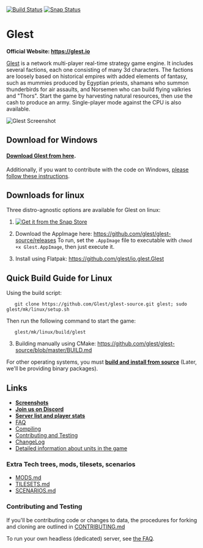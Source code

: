[![Build Status](https://travis-ci.org/glest/glest-source.svg?branch=master)](https://travis-ci.org/glest/glest-source)
[![Snap Status](https://build.snapcraft.io/badge/glest/glest-source.svg)](https://build.snapcraft.io/user/glest/glest-source)

# Glest

**Official Website: https://glest.io**

[Glest](https://glest.io) is a network multi-player real-time strategy game engine.
It includes several factions, each one consisting of many 3d characters. The factions are loosely
based on historical empires with added elements of fantasy, such as
mummies produced by Egyptian priests, shamans who summon
thunderbirds for air assaults, and Norsemen who can build flying
valkries and "Thors". Start the game by harvesting natural resources,
then use the cash to produce an army. Single-player mode against the
CPU is also available.

![Glest Screenshot](https://glest.io/docs/assets/screenshots/screen147.jpg)

## Download for Windows

#### [Download Glest from here](https://codeload.github.com/glest/windows-installer/zip/master).

Additionally, if you want
to contribute with the code on Windows, [please follow these
instructions](https://github.com/Glest/glest-source/blob/master/mk/windows/README.md).

## Downloads for linux

Three distro-agnostic options are available for Glest on linux:

1. [![Get it from the Snap Store](https://snapcraft.io/static/images/badges/en/snap-store-black.svg)](https://snapcraft.io/glest)

2. Download the AppImage here: https://github.com/glest/glest-source/releases
       To run, set the `.AppImage` file to executable with `chmod +x Glest.AppImage`, then just execute it.

3. Install using Flatpak: https://github.com/glest/io.glest.Glest

## Quick Build Guide for Linux

Using the build script:

       git clone https://github.com/Glest/glest-source.git glest; sudo glest/mk/linux/setup.sh

Then run the following command to start the game:

       glest/mk/linux/build/glest

3. Building manually using CMake: https://github.com/glest/glest-source/blob/master/BUILD.md


For other operating systems, you must [**build and install from
source**](https://github.com/Glest/glest-source/blob/master/BUILD.md)
(Later, we'll be providing binary packages).

## Links

* **[Screenshots](https://github.com/Glest/screenshots)**
* **[Join us on Discord](https://discord.gg/es3EyBB)**
* **[Server list and player stats](http://master.glest.org)**
* [FAQ](https://glest.io/docs/faq.html)
* [Compiling](https://github.com/Glest/glest-source/blob/master/BUILD.md)
* [Contributing and Testing](https://github.com/Glest/glest-source#contributing-and-testing)
* [ChangeLog](https://github.com/Glest/glest-source/blob/master/ChangeLog.md)
* [Detailed information about units in the game](https://glest.io/docs)

### Extra Tech trees, mods, tilesets, scenarios

* [MODS.md](https://github.com/Glest/glest-data/blob/master/MODS.md)
* [TILESETS.md](https://github.com/Glest/glest-data/blob/master/TILESETS.md)
* [SCENARIOS.md](https://github.com/Glest/glest-data/blob/master/SCENARIOS.md)

### Contributing and Testing

If you'll be contributing code or changes to data, the procedures for
forking and cloning are outlined in [CONTRIBUTING.md](https://github.com/Glest/glest-source/blob/master/CONTRIBUTING.md)

To run your own headless (dedicated) server, see [the FAQ](https://glest.io/docs/faq.html#headlessserver).
